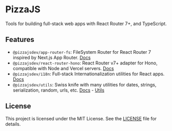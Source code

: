 # PizzaJS

Tools for building full-stack web apps with React Router 7+, and TypeScript.

## Features

- `@pizzajsdev/app-router-fs`: FileSystem Router for React Router 7 inspired by Next.js App Router.
  [Docs](packages/app-router-fs/README.md)
- `@pizzajsdev/react-router-hono`: React Router v7+ adapter for Hono, compatible with Node and Vercel servers.
  [Docs](packages/react-router-hono/README.md)
- `@pizzajsdev/i18n`: Full-stack Internationalization utilities for React apps. [Docs](packages/i18n/README.md)
- `@pizzajsdev/utils`: Swiss knife with many utilities for dates, strings, serialization, random, urls, etc.
  [Docs](packages/utils/README.md) - [Utils](packages/utils/src)

## License

This project is licensed under the MIT License. See the [LICENSE](LICENSE) file for details.
